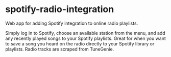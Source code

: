 # spotify-radio-integration
Web app for adding Spotify integration to online radio playlists.

Simply log in to Spotify, choose an available station from the menu, and add any recently played songs to your Spotify playlists.  Great for when you want to save a song you heard on the radio directly to your Spotify library or playlists.  Radio tracks are scraped from TuneGenie.
